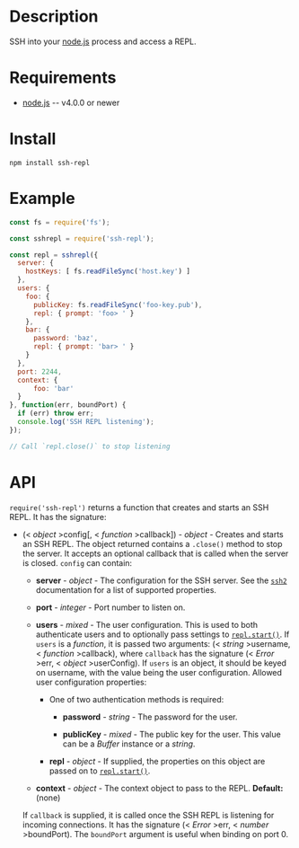 Description
===========

SSH into your [node.js](http://nodejs.org/) process and access a REPL.

Requirements
============

* [node.js](http://nodejs.org/) -- v4.0.0 or newer


Install
=======

    npm install ssh-repl


Example
=======

```javascript
const fs = require('fs');

const sshrepl = require('ssh-repl');

const repl = sshrepl({
  server: {
    hostKeys: [ fs.readFileSync('host.key') ]
  },
  users: {
    foo: {
      publicKey: fs.readFileSync('foo-key.pub'),
      repl: { prompt: 'foo> ' }
    },
    bar: {
      password: 'baz',
      repl: { prompt: 'bar> ' }
    }
  },
  port: 2244,
  context: {
      foo: 'bar'
  }
}, function(err, boundPort) {
  if (err) throw err;
  console.log('SSH REPL listening');
});

// Call `repl.close()` to stop listening
```

API
===

`require('ssh-repl')` returns a function that creates and starts an SSH REPL. It has the signature:

* (< _object_ >config[, < _function_ >callback]) - _object_ - Creates and starts an SSH REPL. The object returned contains a `.close()` method to stop the server. It accepts an optional callback that is called when the server is closed. `config` can contain:

    * **server** - _object_ - The configuration for the SSH server. See the [`ssh2`](https://github.com/mscdex/ssh2#server-methods) documentation for a list of supported properties.

    * **port** - _integer_ - Port number to listen on.

    * **users** - _mixed_ - The user configuration. This is used to both authenticate users and to optionally pass settings to [`repl.start()`](https://nodejs.org/docs/latest/api/repl.html#repl_repl_start_options). If `users` is a _function_, it is passed two arguments: (< _string_ >username, < _function_ >callback), where `callback` has the signature (< _Error_ >err, < _object_ >userConfig). If `users` is an object, it should be keyed on username, with the value being the user configuration. Allowed user configuration properties:

        * One of two authentication methods is required:

            * **password** - _string_ - The password for the user.

            * **publicKey** - _mixed_ - The public key for the user. This value can be a _Buffer_ instance or a _string_.

        * **repl** - _object_ - If supplied, the properties on this object are passed on to [`repl.start()`](https://nodejs.org/docs/latest/api/repl.html#repl_repl_start_options).

    * **context** - _object_ - The context object to pass to the REPL. **Default:** (none)

    If `callback` is supplied, it is called once the SSH REPL is listening for incoming connections. It has the signature (< _Error_ >err, < _number_ >boundPort). The `boundPort` argument is useful when binding on port 0.
